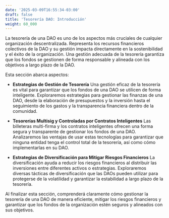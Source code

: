 ```yaml
---
date: '2025-03-09T16:55:34-03:00'
draft: false
title: 'Tesorería DAO: Introducción'
weight: 60_000
---
```


La tesorería de una DAO es uno de los aspectos más cruciales de cualquier organización descentralizada. Representa los recursos financieros colectivos de la DAO y su gestión impacta directamente en la sostenibilidad y el éxito de la organización. Una gestión adecuada de la tesorería garantiza que los fondos se gestionen de forma responsable y alineada con los objetivos a largo plazo de la DAO.

Esta sección abarca aspectos:

- **Estrategias de Gestión de Tesorería**
    Una gestión eficaz de la tesorería es vital para garantizar que los fondos de una DAO se utilicen de forma inteligente. Exploraremos estrategias para gestionar las finanzas de una DAO, desde la elaboración de presupuestos y la inversión hasta el seguimiento de los gastos y la transparencia financiera dentro de la comunidad.

- **Tesorerías Multisig y Controladas por Contratos Inteligentes**
    Las billeteras multi-firma y los contratos inteligentes ofrecen una forma segura y transparente de gestionar los fondos de una DAO. Analizaremos las ventajas de usar estas tecnologías para garantizar que ninguna entidad tenga el control total de la tesorería, así como cómo implementarlas en su DAO.

- **Estrategias de Diversificación para Mitigar Riesgos Financieros**
    La diversificación ayuda a reducir los riesgos financieros al distribuir las inversiones entre diferentes activos o estrategias. Exploraremos diversas tácticas de diversificación que las DAOs pueden utilizar para protegerse de la volatilidad y garantizar la estabilidad a largo plazo de la tesorería.

Al finalizar esta sección, comprenderá claramente cómo gestionar la tesorería de una DAO de manera eficiente, mitigar los riesgos financieros y garantizar que los fondos de la organización estén seguros y alineados con sus objetivos.